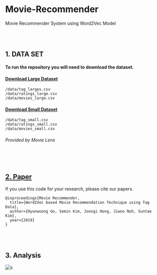 # Movie-Recommender

Movie Recommender System using Word2Vec Model

<br>
<br>
    
## 1. DATA SET 

#### To run the repository you will need to download the dataset.

#### [Download Large Dataset](http://files.grouplens.org/datasets/movielens/ml-latest.zip)

    /data/tag_larges.csv
    /data/ratings_large.csv
    /data/movies_large.csv

#### [Download Small Dataset](http://files.grouplens.org/datasets/movielens/ml-latest-small.zip)

    /data/tag_small.csv
    /data/ratings_small.csv
    /data/movies_small.csv
 
###### *Provided by Movie Lens*
<br>
<br>

## [2. Paper](https://github.com/gusdnd852/Movie-Recommender/blob/master/Collaborative%20filtering%20based%20on%20Word2Vec.docx?raw=true)

If you use this code for your research, please cite our papers.

    @inproceedings{Movie Recommender,
      title={Word2Vec based Movie Recommendation Technique using Tag Data},
      author={Hyunwoong Go, Semin Kim, Joongi Hong, Jiwoo Noh, Suntae Kim},
      year={2019}
    }

<br>
<br>

## 3. Analysis 

![s](https://user-images.githubusercontent.com/38183241/51345558-b1d37d00-1ade-11e9-84ec-e5a7b266a631.png)

